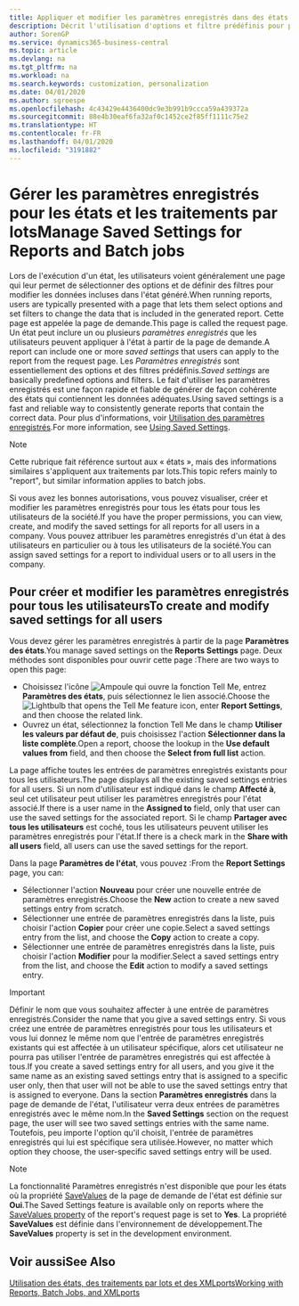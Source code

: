 ```yaml
---
title: Appliquer et modifier les paramètres enregistrés dans des états | Microsoft Docs
description: Décrit l'utilisation d'options et filtre prédéfinis pour personnaliser un état, et pour générer les données exactes.
author: SorenGP
ms.service: dynamics365-business-central
ms.topic: article
ms.devlang: na
ms.tgt_pltfrm: na
ms.workload: na
ms.search.keywords: customization, personalization
ms.date: 04/01/2020
ms.author: sgroespe
ms.openlocfilehash: 4c43429e4436400dc9e3b991b9ccca59a439372a
ms.sourcegitcommit: 88e4b30eaf6fa32af0c1452ce2f85ff1111c75e2
ms.translationtype: HT
ms.contentlocale: fr-FR
ms.lasthandoff: 04/01/2020
ms.locfileid: "3191882"
---
```

# <a name="manage-saved-settings-for-reports-and-batch-jobs"></a><span data-ttu-id="29d04-103">Gérer les paramètres enregistrés pour les états et les traitements par lots</span><span class="sxs-lookup"><span data-stu-id="29d04-103">Manage Saved Settings for Reports and Batch jobs</span></span>
<span data-ttu-id="29d04-104">Lors de l'exécution d'un état, les utilisateurs voient généralement une page qui leur permet de sélectionner des options et de définir des filtres pour modifier les données incluses dans l'état généré.</span><span class="sxs-lookup"><span data-stu-id="29d04-104">When running reports, users are typically presented with a page that lets them select options and set filters to change the data that is included in the generated report.</span></span> <span data-ttu-id="29d04-105">Cette page est appelée la page de demande.</span><span class="sxs-lookup"><span data-stu-id="29d04-105">This page is called the request page.</span></span> <span data-ttu-id="29d04-106">Un état peut inclure un ou plusieurs *paramètres enregistrés* que les utilisateurs peuvent appliquer à l'état à partir de la page de demande.</span><span class="sxs-lookup"><span data-stu-id="29d04-106">A report can include one or more *saved settings* that users can apply to the report from the request page.</span></span> <span data-ttu-id="29d04-107">Les *Paramètres enregistrés* sont essentiellement des options et des filtres prédéfinis.</span><span class="sxs-lookup"><span data-stu-id="29d04-107">*Saved settings* are basically predefined options and filters.</span></span> <span data-ttu-id="29d04-108">Le fait d'utiliser les paramètres enregistrés est une façon rapide et fiable de générer de façon cohérente des états qui contiennent les données adéquates.</span><span class="sxs-lookup"><span data-stu-id="29d04-108">Using saved settings is a fast and reliable way to consistently generate reports that contain the correct data.</span></span> <span data-ttu-id="29d04-109">Pour plus d'informations, voir [Utilisation des paramètres enregistrés](ui-work-report.md#SavedSettings).</span><span class="sxs-lookup"><span data-stu-id="29d04-109">For more information, see [Using Saved Settings](ui-work-report.md#SavedSettings).</span></span>

> [!NOTE]
> <span data-ttu-id="29d04-110">Cette rubrique fait référence surtout aux « états », mais des informations similaires s'appliquent aux traitements par lots.</span><span class="sxs-lookup"><span data-stu-id="29d04-110">This topic refers mainly to "report", but similar information applies to batch jobs.</span></span>

<span data-ttu-id="29d04-111">Si vous avez les bonnes autorisations, vous pouvez visualiser, créer et modifier les paramètres enregistrés pour tous les états pour tous les utilisateurs de la société.</span><span class="sxs-lookup"><span data-stu-id="29d04-111">If you have the proper permissions, you can view, create, and modify the saved settings for all reports for all users in a company.</span></span> <span data-ttu-id="29d04-112">Vous pouvez attribuer les paramètres enregistrés d'un état à des utilisateurs en particulier ou à tous les utilisateurs de la société.</span><span class="sxs-lookup"><span data-stu-id="29d04-112">You can assign saved settings for a report to individual users or to all users in the company.</span></span>

<!--
## Apply saved settings to a report
1. Open the report.

   The request page appears.    
2. In the **Saved Settings** section of the page, set the **Name** field  to the saved settings that you want to use.

   The **Saved Settings** section only appears if the report has been run before or if there are existing saved settings entries. The saved settings entry called **Last used options and filters** is always available. These settings are the option and filter values that were used the last time you ran the report.

-->

## <a name="to-create-and-modify-saved-settings-for-all-users"></a><span data-ttu-id="29d04-113">Pour créer et modifier les paramètres enregistrés pour tous les utilisateurs</span><span class="sxs-lookup"><span data-stu-id="29d04-113">To create and modify saved settings for all users</span></span>
<span data-ttu-id="29d04-114">Vous devez gérer les paramètres enregistrés à partir de la page **Paramètres des états**.</span><span class="sxs-lookup"><span data-stu-id="29d04-114">You manage saved settings on the **Reports Settings** page.</span></span> <span data-ttu-id="29d04-115">Deux méthodes sont disponibles pour ouvrir cette page :</span><span class="sxs-lookup"><span data-stu-id="29d04-115">There are two ways to open this page:</span></span>
-   <span data-ttu-id="29d04-116">Choisissez l'icône ![Ampoule qui ouvre la fonction Tell Me](media/ui-search/search_small.png "Dites-moi ce que vous voulez faire"), entrez **Paramètres des états**, puis sélectionnez le lien associé.</span><span class="sxs-lookup"><span data-stu-id="29d04-116">Choose the ![Lightbulb that opens the Tell Me feature](media/ui-search/search_small.png "Tell me what you want to do") icon, enter **Report Settings**, and then choose the related link.</span></span>
-   <span data-ttu-id="29d04-117">Ouvrez un état, sélectionnez la fonction Tell Me dans le champ **Utiliser les valeurs par défaut de**, puis choisissez l'action **Sélectionner dans la liste complète**.</span><span class="sxs-lookup"><span data-stu-id="29d04-117">Open a report, choose the lookup in the **Use default values from** field, and then choose the **Select from full list** action.</span></span>

<span data-ttu-id="29d04-118">La page affiche toutes les entrées de paramètres enregistrés existants pour tous les utilisateurs.</span><span class="sxs-lookup"><span data-stu-id="29d04-118">The page displays all the existing saved settings entries for all users.</span></span> <span data-ttu-id="29d04-119">Si un nom d'utilisateur est indiqué dans le champ **Affecté à**, seul cet utilisateur peut utiliser les paramètres enregistrés pour l'état associé.</span><span class="sxs-lookup"><span data-stu-id="29d04-119">If there is a user name in the **Assigned to** field, only that user can use the saved settings for the associated report.</span></span> <span data-ttu-id="29d04-120">Si le champ **Partager avec tous les utilisateurs** est coché, tous les utilisateurs peuvent utiliser les paramètres enregistrés pour l'état.</span><span class="sxs-lookup"><span data-stu-id="29d04-120">If there is a check mark in the **Share with all users** field, all users can use the saved settings for the report.</span></span>

<span data-ttu-id="29d04-121">Dans la page **Paramètres de l'état**, vous pouvez :</span><span class="sxs-lookup"><span data-stu-id="29d04-121">From the **Report Settings** page, you can:</span></span>
-   <span data-ttu-id="29d04-122">Sélectionner l'action **Nouveau** pour créer une nouvelle entrée de paramètres enregistrés.</span><span class="sxs-lookup"><span data-stu-id="29d04-122">Choose the **New** action to create a new saved settings entry from scratch.</span></span>
-   <span data-ttu-id="29d04-123">Sélectionner une entrée de paramètres enregistrés dans la liste, puis choisir l'action **Copier** pour créer une copie.</span><span class="sxs-lookup"><span data-stu-id="29d04-123">Select a saved settings entry from the list, and choose the **Copy** action to create a copy.</span></span>
-   <span data-ttu-id="29d04-124">Sélectionner une entrée de paramètres enregistrés dans la liste, puis choisir l'action **Modifier** pour la modifier.</span><span class="sxs-lookup"><span data-stu-id="29d04-124">Select a saved settings entry from the list, and choose the **Edit** action to modify a saved settings entry.</span></span>

> [!Important]
> <span data-ttu-id="29d04-125">Définir le nom que vous souhaitez affecter à une entrée de paramètres enregistrés.</span><span class="sxs-lookup"><span data-stu-id="29d04-125">Consider the name that you give a saved settings entry.</span></span> <span data-ttu-id="29d04-126">Si vous créez une entrée de paramètres enregistrés pour tous les utilisateurs et vous lui donnez le même nom que l'entrée de paramètres enregistrés existants qui est affectée à un utilisateur spécifique, alors cet utilisateur ne pourra pas utiliser l'entrée de paramètres enregistrés qui est affectée à tous.</span><span class="sxs-lookup"><span data-stu-id="29d04-126">If you create a saved settings entry for all users, and you give it the same name as an existing saved settings entry that is assigned to a specific user only, then that user will not be able to use the saved settings entry that is assigned to everyone.</span></span>  <span data-ttu-id="29d04-127">Dans la section **Paramètres enregistrés** dans la page de demande de l'état, l'utilisateur verra deux entrées de paramètres enregistrés avec le même nom.</span><span class="sxs-lookup"><span data-stu-id="29d04-127">In the **Saved Settings** section on the request page, the user will see two saved settings entries with the same name.</span></span> <span data-ttu-id="29d04-128">Toutefois, peu importe l'option qu'il choisit, l'entrée de paramètres enregistrés qui lui est spécifique sera utilisée.</span><span class="sxs-lookup"><span data-stu-id="29d04-128">However, no matter which option they choose, the user-specific saved settings entry will be used.</span></span>

> [!NOTE]
> <span data-ttu-id="29d04-129">La fonctionnalité Paramètres enregistrés n'est disponible que pour les états où la propriété [SaveValues](/dynamics365/business-central/dev-itpro/developer/properties/devenv-savevalues-property) de la page de demande de l'état est définie sur **Oui**.</span><span class="sxs-lookup"><span data-stu-id="29d04-129">The Saved Settings feature is available only on reports where the [SaveValues property](/dynamics365/business-central/dev-itpro/developer/properties/devenv-savevalues-property) of the report's request page is set to **Yes**.</span></span> <span data-ttu-id="29d04-130">La propriété **SaveValues** est définie dans l'environnement de développement.</span><span class="sxs-lookup"><span data-stu-id="29d04-130">The **SaveValues** property is set in the development environment.</span></span>  

## <a name="see-also"></a><span data-ttu-id="29d04-131">Voir aussi</span><span class="sxs-lookup"><span data-stu-id="29d04-131">See Also</span></span>
[<span data-ttu-id="29d04-132">Utilisation des états, des traitements par lots et des XMLports</span><span class="sxs-lookup"><span data-stu-id="29d04-132">Working with Reports, Batch Jobs, and XMLports</span></span>](ui-work-report.md)  
